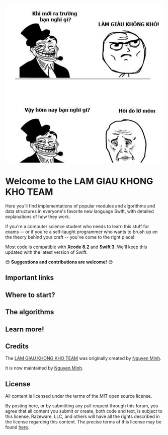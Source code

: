 ![LAM GIAU KHONG KHO TEAM](/Images/lam_giau_khong_kho_team.png)

# Welcome to the LAM GIAU KHONG KHO TEAM

Here you'll find implementations of popular modules and algorithms and data structures in everyone's favorite new language Swift, with detailed explanations of how they work.

If you're a computer science student who needs to learn this stuff for exams -- or if you're a self-taught programmer who wants to brush up on the theory behind your craft -- you've come to the right place!

Most code is compatible with **Xcode 8.2** and **Swift 3**. We'll keep this updated with the latest version of Swift.

:heart_eyes: **Suggestions and contributions are welcome!** :heart_eyes:

## Important links

## Where to start?

## The algorithms

## Learn more!

## Credits

The [LAM GIAU KHONG KHO TEAM]() was originally created by [Nguyen Minh](https://github.com/nguyenminhkhmt).

It is now maintained by [Nguyen Minh](https://github.com/nguyenminhkhmt).

## License

All content is licensed under the terms of the MIT open source license.

By posting here, or by submitting any pull request through this forum, you agree that all content you submit or create, both code and text, is subject to this license.  Razeware, LLC, and others will have all the rights described in the license regarding this content.  The precise terms of this license may be found [here](https://github.com/nguyenminhkhmt).
